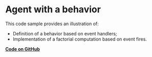 # Agent with a behavior

This code sample provides an illustration of:

* Definition of a behavior based on event handlers;
* Implementation of a factorial computation based on event fires.


[**Code on GitHub**](https://github.com/sarl/sarl/tree/master/contribs/io.sarl.examples/io.sarl.examples.plugin/projects/io-sarl-demos-basic-behaviors)
